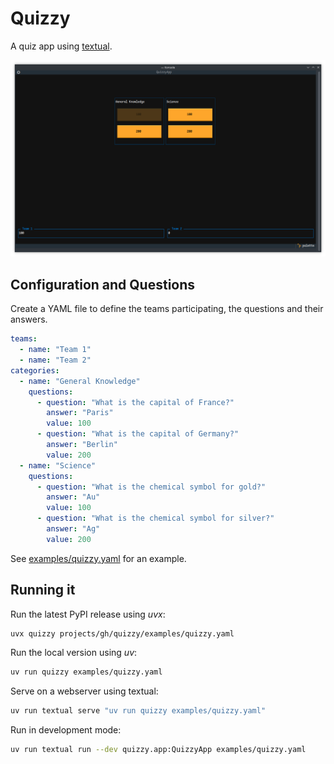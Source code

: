 # Quizzy

A quiz app using [textual](https://textual.textualize.io/).

![Question board](assets/question-board.png)


## Configuration and Questions

Create a YAML file to define the teams participating, the questions and their answers.

```yaml
teams:
  - name: "Team 1"
  - name: "Team 2"
categories:
  - name: "General Knowledge"
    questions:
      - question: "What is the capital of France?"
        answer: "Paris"
        value: 100
      - question: "What is the capital of Germany?"
        answer: "Berlin"
        value: 200
  - name: "Science"
    questions:
      - question: "What is the chemical symbol for gold?"
        answer: "Au"
        value: 100
      - question: "What is the chemical symbol for silver?"
        answer: "Ag"
        value: 200
```

See [examples/quizzy.yaml](examples/quizzy.yaml) for an example.


## Running it

Run the latest PyPI release using *uvx*:

```sh
uvx quizzy projects/gh/quizzy/examples/quizzy.yaml
```

Run the local version using *uv*:

``` sh
uv run quizzy examples/quizzy.yaml
```

Serve on a webserver using textual:

``` sh
uv run textual serve "uv run quizzy examples/quizzy.yaml"
```

Run in development mode:

``` sh
uv run textual run --dev quizzy.app:QuizzyApp examples/quizzy.yaml
```
